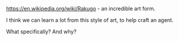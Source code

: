 https://en.wikipedia.org/wiki/Rakugo - an incredible art form.

I think we can learn a lot from this style of art, to help craft an agent.

What specifically? And why?